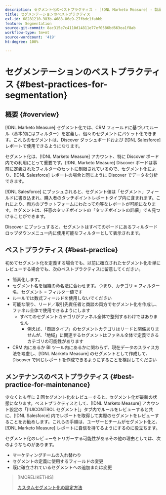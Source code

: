 ```yaml
---
description: セグメント化のベストプラクティス - [!DNL Marketo Measure] - 製品ドキュメント
title: セグメンテーションのベストプラクティス
exl-id: 68281210-383b-4688-86e9-27fbdc1fabbb
feature: Segmentation
source-git-commit: 8ac315e7c4110d14811e77ef0586bd663ea1f8ab
workflow-type: tm+mt
source-wordcount: '419'
ht-degree: 100%

---
```


# セグメンテーションのベストプラクティス {#best-practices-for-segmentation}

## 概要 {#overview}

[!DNL Marketo Measure] セグメント化では、CRM フィールドに基づいてルール（基本的にはフィルター）を定義し、個々のセグメントにバケット化できます。これらのセグメントは、Discover ダッシュボードおよび [!DNL Salesforce] レポートで使用できるようになります。

セグメント化は、[!DNL Marketo Measure] アカウント、特に Discover ボード内での利用にとって重要です。[!DNL Marketo Measure] Discover ボードは事前に定義されたフィルターのセットに制限されているので、セグメント化により、[!DNL Salesforce] レポートの場合と同じように Discover でデータを分析できます。

[!DNL Salesforce] にプッシュされると、セグメント値は「セグメント」フィールドに書き込まれ、購入者のタッチポイントレポートタイプ内に含まれます。これにより、両方のプラットフォームにわたって均等なレポートが可能になります。セグメントは、任意のタッチポイントの「タッチポイントの詳細」でも見つけることができます。

Discover にプッシュすると、セグメントはすべてのボードにあるフィルタードロップダウンメニュー内に使用可能なフィルターとして表示されます。

## ベストプラクティス {#best-practice}

初めてセグメント化を定義する場合でも、以前に確立されたセグメント化を単にレビューする場合でも、次のベストプラクティスに留意してください。

* 簡素化します。
* セグメント名を組織の命名法に合わせます。つまり、カテゴリ = フィルター名、セグメント = フィルター値です
* ルールでは数式フィールドを使用しないでください
* 可能な限り、リード／取引先責任者と商談の両方でセグメント化を作成し、ファネル全体で使用できるようにします
   * すべてのセグメントカテゴリがファネル全体で整列するわけではありません
      * 例えば、「商談タイプ」のセグメントカテゴリはリードと関係ありませんが、「地域」に関連するセグメントはファネル全体で定義できるカテゴリの可能性があります
* CRM 内にあるか BI ツール内にあるかに関わらず、現在データのスライス方法を考慮し、[!DNL Marketo Measure] のセグメントとして作成して、Discover で同じレポートを作成できるようにすることを検討してください

## メンテナンスのベストプラクティス {#best-practice-for-maintenance}

少なくとも年に 2 回セグメント化をレビューすると、セグメント化が最新の状態になります。ベストプラクティスとして、[!DNL Marketo Measure] アカウント設定の「[!UICONTROL セグメント]」タブ内でルールをレビューすると共に、[!DNL Salesforce] 内でレポートを取得して実際のセグメントをレビューすることをお勧めします。これらの手順は、ユーザーとチームがセグメント化と、[!DNL Marketo Measure] レポートに自信を持てるようにするのに役立ちます。

セグメント化のレビューをトリガーする可能性があるその他の理由としては、次のようなものがあります。

* マーケティングチームの入れ替わり
* セグメントの定義に使用するフィールドの変更
* 既に確立されているセグメントへの追加または変更

>[!MORELIKETHIS]
>
>[カスタムセグメント化の設定方法](/help/advanced-marketo-measure-features/segmentation/custom-segmentation.md)
